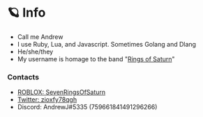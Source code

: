 # 🪐 Info

* Call me Andrew
* I use Ruby, Lua, and Javascript. Sometimes Golang and Dlang
* He/she/they
* My username is homage to the band "[Rings of Saturn](https://en.wikipedia.org/wiki/Rings_of_Saturn_(band))"

### Contacts

* [ROBLOX: SevenRingsOfSaturn](https://www.roblox.com/users/39939779/profile)
* [Twitter: zioxfy78qgh](https://twitter.com/zioxfy78qgh)
* Discord: AndrewJ#5335 (759661841491296266)
